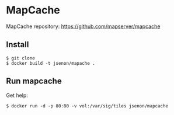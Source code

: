 # MapCache


MapCache repository: 
https://github.com/mapserver/mapcache

## Install
```
$ git clone
$ docker build -t jsenon/mapache .
```

## Run mapcache

Get help:
```
$ docker run -d -p 80:80 -v vol:/var/sig/tiles jsenon/mapcache
```




